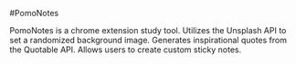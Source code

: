 #PomoNotes

PomoNotes is a chrome extension study tool. Utilizes the Unsplash API  to set a randomized background image. Generates inspirational quotes from the Quotable API. Allows users to create custom sticky notes.
